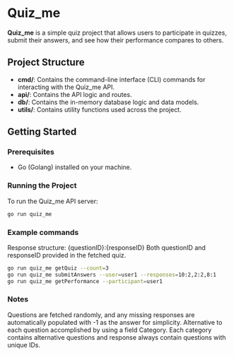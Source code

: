 # Quiz_me

**Quiz_me** is a simple quiz project that allows users to participate in quizzes, submit their answers, and see how their performance compares to others.

## Project Structure

- **cmd/**: Contains the command-line interface (CLI) commands for interacting with the Quiz_me API.
- **api/**: Contains the API logic and routes.
- **db/**: Contains the in-memory database logic and data models.
- **utils/**: Contains utility functions used across the project.

## Getting Started

### Prerequisites

- Go (Golang) installed on your machine.

### Running the Project

To run the Quiz_me API server:

```bash
go run quiz_me
```

### Example commands
Response structure: {questionID}:{responseID} 
Both questionID and responseID provided in the fetched quiz. 

```bash
go run quiz_me getQuiz --count=3
go run quiz_me submitAnswers --user=user1 --responses=10:2,2:2,8:1
go run quiz_me getPerformance --participant=user1
```

### Notes
Questions are fetched randomly, and any missing responses are automatically populated with -1 as the answer for simplicity. Alternative to each question accomplished by using a field Category. Each category contains alternative questions and response always contain questions with unique IDs.

